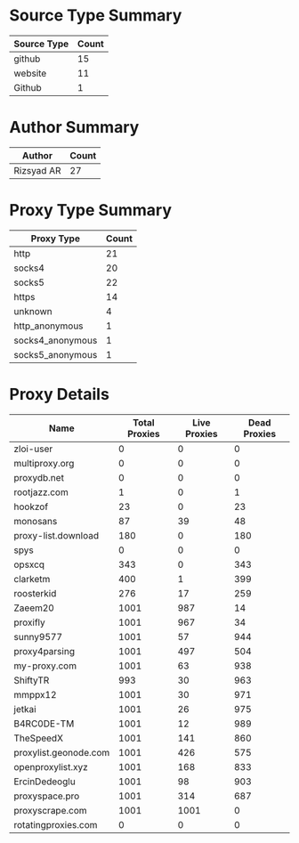# Source Type Summary

| Source Type | Count |
|-------------|-------|
| github | 15 |
| website | 11 |
| Github | 1 |


# Author Summary

| Author | Count |
|--------|-------|
| Rizsyad AR | 27 |


# Proxy Type Summary

| Proxy Type | Count |
|------------|-------|
| http | 21 |
| socks4 | 20 |
| socks5 | 22 |
| https | 14 |
| unknown | 4 |
| http_anonymous | 1 |
| socks4_anonymous | 1 |
| socks5_anonymous | 1 |


# Proxy Details

| Name | Total Proxies | Live Proxies | Dead Proxies |
|------|---------------|--------------|---------------|
| zloi-user | 0 | 0 | 0 |
| multiproxy.org | 0 | 0 | 0 |
| proxydb.net | 0 | 0 | 0 |
| rootjazz.com | 1 | 0 | 1 |
| hookzof | 23 | 0 | 23 |
| monosans | 87 | 39 | 48 |
| proxy-list.download | 180 | 0 | 180 |
| spys | 0 | 0 | 0 |
| opsxcq | 343 | 0 | 343 |
| clarketm | 400 | 1 | 399 |
| roosterkid | 276 | 17 | 259 |
| Zaeem20 | 1001 | 987 | 14 |
| proxifly | 1001 | 967 | 34 |
| sunny9577 | 1001 | 57 | 944 |
| proxy4parsing | 1001 | 497 | 504 |
| my-proxy.com | 1001 | 63 | 938 |
| ShiftyTR | 993 | 30 | 963 |
| mmppx12 | 1001 | 30 | 971 |
| jetkai | 1001 | 26 | 975 |
| B4RC0DE-TM | 1001 | 12 | 989 |
| TheSpeedX | 1001 | 141 | 860 |
| proxylist.geonode.com | 1001 | 426 | 575 |
| openproxylist.xyz | 1001 | 168 | 833 |
| ErcinDedeoglu | 1001 | 98 | 903 |
| proxyspace.pro | 1001 | 314 | 687 |
| proxyscrape.com | 1001 | 1001 | 0 |
| rotatingproxies.com | 0 | 0 | 0 |
